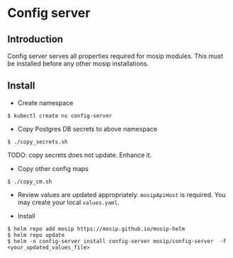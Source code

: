 # Config server

## Introduction
Config server serves all properties required for mosip modules.  This must be installed before any other mosip installations.

## Install
* Create namespace
```
$ kubectl create ns config-server
```
* Copy Postgres DB secrets to above namespace
```
$ ./copy_secrets.sh
```
TODO: copy secrets does not update.  Enhance it.
* Copy other config maps
```
$ ./copy_cm.sh
```
* Review values are updated appropriately. `mosipApiHost` is required.  You may create your local `values.yaml`.

* Install 
```
$ helm repo add mosip https://mosip.github.io/mosip-helm
$ helm repo update 
$ helm -n config-server install config-server mosip/config-server  -f <your_updated_values_file>
```


  

